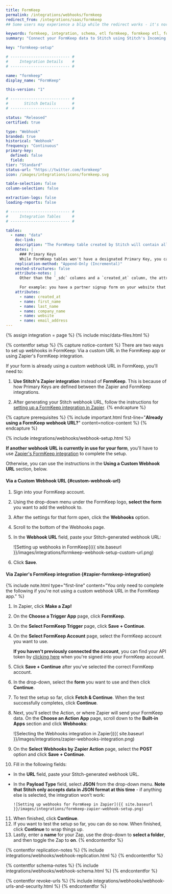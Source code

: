 ```yaml
---
title: FormKeep
permalink: /integrations/webhooks/formkeep
redirect_from: /integrations/saas/formkeep
## Some users may experience a blip while the redirect works - it's normal.

keywords: formkeep, integration, schema, etl formkeep, formkeep etl, formkeep schema, stitch webhooks
summary: "Connect your FormKeep data to Stitch using Stitch's Incoming Webhooks integration. In this guide, you'll find setup instructions, info about replication, and the data you can expect to see in your data warehouse." 

key: "formkeep-setup"

# -------------------------- #
#     Integration Details    #
# -------------------------- #

name: "formkeep"
display_name: "FormKeep"

this-version: "1"

# -------------------------- #
#       Stitch Details       #
# -------------------------- #

status: "Released"
certified: true

type: "Webhook"
branded: true
historical: "Webhook"
frequency: "Continuous"
primary-key:
  defined: false
  field: 
tier: "Standard"
status-url: "https://twitter.com/formkeep"
icon: /images/integrations/icons/formkeep.svg

table-selection: false
column-selection: false

extraction-logs: false
loading-reports: false

# -------------------------- #
#     Integration Tables     #
# -------------------------- #

tables:
  - name: "data"
    doc-link:  
    description: "The FormKeep table created by Stitch will contain all the fields in your form along with created at information."
    notes: |
      ### Primary Keys
      While FormKeep tables won't have a designated Primary Key, you can use all the columns in the table in conjunction with the `created_at` column to create a composite key that identifies unique records. Some forms will likely only be submitted once (such as for an email list) but others may be used multiple times. A feedback form is a good example of a form that a person may use multiple times.
    replication-method: "Append-Only (Incremental)"
    nested-structures: false
    attribute-notes: |
      Other than the `_sdc` columns and a `created_at` column, the attributes contained in this table will depend on the fields that exist in your FormKeep form.

      For example: you have a partner signup form on your website that asks for a first name, last name, company name, website, and email address. In this case, your table might look like this:
    attributes:
      - name: created_at
      - name: first_name
      - name: last_name
      - name: company_name
      - name: website
      - name: email_address
---
```

{% assign integration = page %}
{% include misc/data-files.html %}

{% contentfor setup %}
{% capture notice-content %}
There are two ways to set up webhooks in FormKeep: Via a custom URL in the FormKeep app or using Zapier's FormKeep integration.

If your form is already using a custom webhook URL in FormKeep, you'll need to:

1. **Use Stitch's Zapier integration** instead of **FormKeep**. This is because of how Primary Keys are defined between the Zapier and FormKeep integrations.
  
2. After generating your Stitch webhook URL, follow the instructions for [setting up a FormKeep integration in Zapier](#zapier-formkeep-integration).
{% endcapture %}

{% capture prerequisites %}
{% include important.html first-line="**Already using a FormKeep webhook URL?**" content=notice-content %}
{% endcapture %}

{% include integrations/webhooks/webhook-setup.html %}

**If another webhook URL is currently in use for your form**, you'll have to use [Zapier's FormKeep integration](#zapier-formkeep-integration) to complete the setup.

Otherwise, you can use the instructions in the **Using a Custom Webhook URL** section, below.

#### Via a Custom Webhook URL {#custom-webhook-url}

1. Sign into your FormKeep account.
2. Using the drop-down menu under the FormKeep logo, **select the form** you want to add the webhook to.
3. After the settings for that form open, click the **Webhooks** option.
4. Scroll to the bottom of the Webhooks page.
5. In the **Webhook URL** field, paste your Stitch-generated webhook URL:

    ![Setting up webhooks in FormKeep]({{ site.baseurl }}/images/integrations/formkeep-webhook-setup-custom-url.png)

6. Click **Save**.

#### Via Zapier's FormKeep integration {#zapier-formkeep-integration}

{% include note.html type="first-line" content="You only need to complete the following if you're not using a custom webhook URL in the FormKeep app." %}

1. In Zapier, click **Make a Zap!**
2. On the **Choose a Trigger App** page, click **FormKeep**.
3. On the **Select FormKeep Trigger** page, click **Save + Continue**.
4. On the **Select FormKeep Account** page, select the FormKeep account you want to use. 

   **If you haven't previously connected the account**, you can find your API token by [clicking here](https://formkeep.com/account/zapier-token) when you're signed into your FormKeep account.
5. Click **Save + Continue** after you've selected the correct FormKeep account.
6. In the drop-down, select the **form** you want to use and then click **Continue**.
7. To test the setup so far, click **Fetch & Continue**. When the test successfully completes, click **Continue**.
8. Next, you'll select the Action, or where Zapier will send your FormKeep data. On the **Choose an Action App** page, scroll down to the **Built-in Apps** section and click **Webhooks**:

   ![Selecting the Webhooks integration in Zapier]({{ site.baseurl }}/images/integrations/zapier-webhooks-integration.png)

9. On the **Select Webhooks by Zapier Action** page, select the **POST** option and click **Save + Continue**.
10. Fill in the following fields:
  - In the **URL** field, paste your Stitch-generated webhook URL.
  - In the **Payload Type** field, select **JSON** from the drop-down menu. **Note that Stitch only accepts data in JSON format at this time** - if anything else is selected, the integration won’t work:

        ![Setting up webhooks for FormKeep in Zapier]({{ site.baseurl }}/images/integrations/formkeep-zapier-webhook-setup.png)

11. When finished, click **Continue**.
12. If you want to test the setup so far, you can do so now. When finished, click **Continue** to wrap things up.
13. Lastly, enter a **name** for your Zap, use the drop-down to **select a folder**, and then toggle the Zap to **on**.
{% endcontentfor %}



{% contentfor replication-notes %}
{% include integrations/webhooks/webhook-replication.html %}
{% endcontentfor %}



{% contentfor schema-notes %}
{% include integrations/webhooks/webhook-schema.html %}
{% endcontentfor %}



{% contentfor revoke-urls %}
{% include integrations/webhooks/webhook-urls-and-security.html %}
{% endcontentfor %}